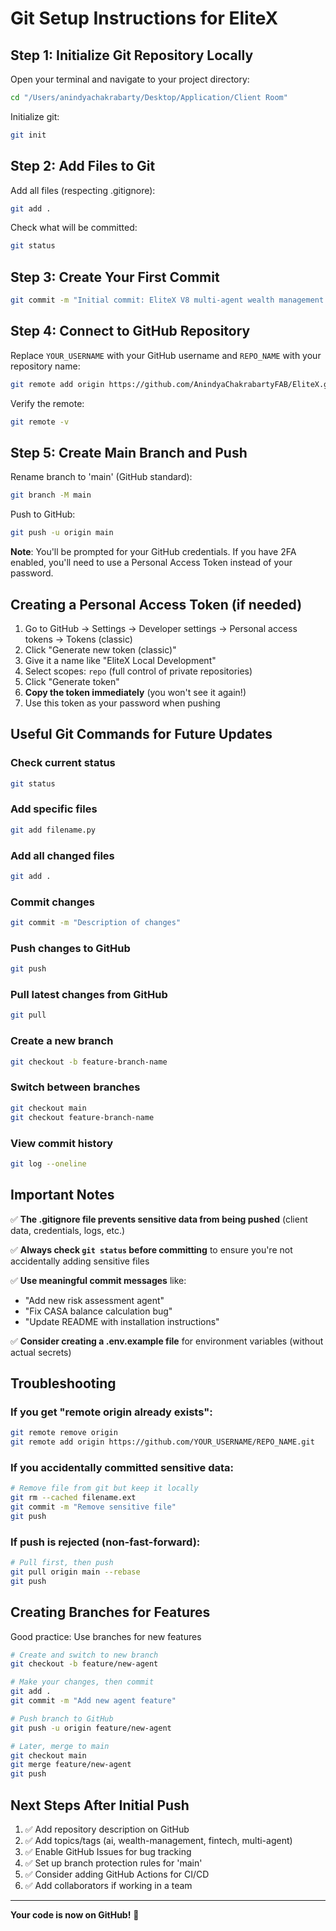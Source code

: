 # Git Setup Instructions for EliteX

## Step 1: Initialize Git Repository Locally

Open your terminal and navigate to your project directory:

```bash
cd "/Users/anindyachakrabarty/Desktop/Application/Client Room"
```

Initialize git:
```bash
git init
```

## Step 2: Add Files to Git

Add all files (respecting .gitignore):
```bash
git add .
```

Check what will be committed:
```bash
git status
```

## Step 3: Create Your First Commit

```bash
git commit -m "Initial commit: EliteX V8 multi-agent wealth management system"
```

## Step 4: Connect to GitHub Repository

Replace `YOUR_USERNAME` with your GitHub username and `REPO_NAME` with your repository name:

```bash
git remote add origin https://github.com/AnindyaChakrabartyFAB/EliteX.git
```

Verify the remote:
```bash
git remote -v
```

## Step 5: Create Main Branch and Push

Rename branch to 'main' (GitHub standard):
```bash
git branch -M main
```

Push to GitHub:
```bash
git push -u origin main
```

**Note**: You'll be prompted for your GitHub credentials. If you have 2FA enabled, you'll need to use a Personal Access Token instead of your password.

## Creating a Personal Access Token (if needed)

1. Go to GitHub → Settings → Developer settings → Personal access tokens → Tokens (classic)
2. Click "Generate new token (classic)"
3. Give it a name like "EliteX Local Development"
4. Select scopes: `repo` (full control of private repositories)
5. Click "Generate token"
6. **Copy the token immediately** (you won't see it again!)
7. Use this token as your password when pushing

## Useful Git Commands for Future Updates

### Check current status
```bash
git status
```

### Add specific files
```bash
git add filename.py
```

### Add all changed files
```bash
git add .
```

### Commit changes
```bash
git commit -m "Description of changes"
```

### Push changes to GitHub
```bash
git push
```

### Pull latest changes from GitHub
```bash
git pull
```

### Create a new branch
```bash
git checkout -b feature-branch-name
```

### Switch between branches
```bash
git checkout main
git checkout feature-branch-name
```

### View commit history
```bash
git log --oneline
```

## Important Notes

✅ **The .gitignore file prevents sensitive data from being pushed** (client data, credentials, logs, etc.)

✅ **Always check `git status` before committing** to ensure you're not accidentally adding sensitive files

✅ **Use meaningful commit messages** like:
   - "Add new risk assessment agent"
   - "Fix CASA balance calculation bug"
   - "Update README with installation instructions"

✅ **Consider creating a .env.example file** for environment variables (without actual secrets)

## Troubleshooting

### If you get "remote origin already exists":
```bash
git remote remove origin
git remote add origin https://github.com/YOUR_USERNAME/REPO_NAME.git
```

### If you accidentally committed sensitive data:
```bash
# Remove file from git but keep it locally
git rm --cached filename.ext
git commit -m "Remove sensitive file"
git push
```

### If push is rejected (non-fast-forward):
```bash
# Pull first, then push
git pull origin main --rebase
git push
```

## Creating Branches for Features

Good practice: Use branches for new features

```bash
# Create and switch to new branch
git checkout -b feature/new-agent

# Make your changes, then commit
git add .
git commit -m "Add new agent feature"

# Push branch to GitHub
git push -u origin feature/new-agent

# Later, merge to main
git checkout main
git merge feature/new-agent
git push
```

## Next Steps After Initial Push

1. ✅ Add repository description on GitHub
2. ✅ Add topics/tags (ai, wealth-management, fintech, multi-agent)
3. ✅ Enable GitHub Issues for bug tracking
4. ✅ Set up branch protection rules for 'main'
5. ✅ Consider adding GitHub Actions for CI/CD
6. ✅ Add collaborators if working in a team

---

**Your code is now on GitHub!** 🎉

